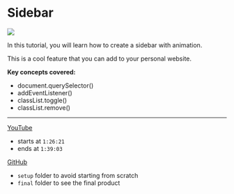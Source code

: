 # Sidebar

![](https://www.freecodecamp.org/news/content/images/size/w1000/2021/03/sidebar.png)

In this tutorial, you will learn how to create a sidebar with animation.

This is a cool feature that you can add to your personal website.

**Key concepts covered:**

- document.querySelector()
- addEventListener()
- classList.toggle()
- classList.remove()

---
[YouTube](https://www.youtube.com/watch?v=3PHXvlpOkf4&t=5181s)
- starts at `1:26:21`
- ends at `1:39:03`

[GitHub](https://github.com/john-smilga/javascript-basic-projects/tree/master/5-sidebar)
- `setup` folder to avoid starting from scratch
- `final` folder to see the final product